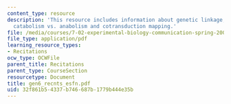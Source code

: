 ```yaml
---
content_type: resource
description: 'This resource includes information about genetic linkage, metabolism:
  catabolism vs. anabolism and cotransduction mapping.'
file: /media/courses/7-02-experimental-biology-communication-spring-2005/32f861b54337b746687b1779b444e35b_gen6_recnts_esfn.pdf
file_type: application/pdf
learning_resource_types:
- Recitations
ocw_type: OCWFile
parent_title: Recitations
parent_type: CourseSection
resourcetype: Document
title: gen6_recnts_esfn.pdf
uid: 32f861b5-4337-b746-687b-1779b444e35b
---
```

